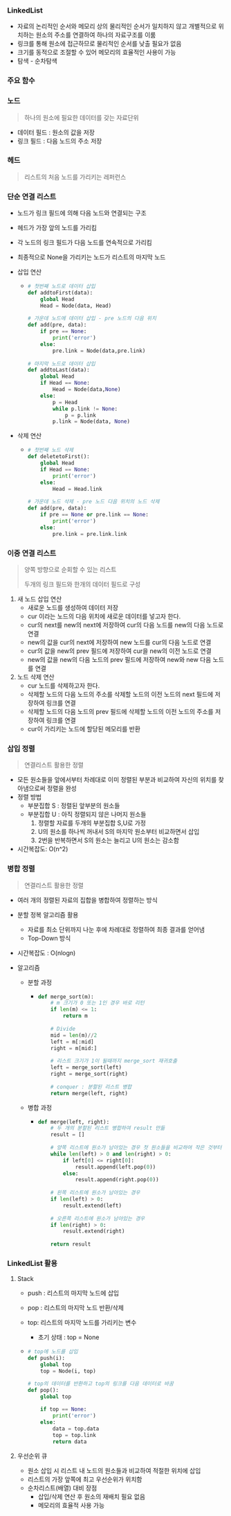 ### LinkedList

- 자료의 논리적인 순서와 메모리 상의 물리적인 순서가 일치하지 않고 개별적으로 위치하는 원소의 주소를 연결하여 하나의 자료구조를 이룸
- 링크를 통해 원소에 접근하므로 물리적인 순서를 낮출 필요가 없음
- 크기를 동적으로 조절할 수 있어 메모리의 효율적인 사용이 가능
- 탐색 - 순차탐색



### 주요 함수





### 노드

> 하나의 원소에 필요한 데이터를 갖는 자료단위



- 데이터 필드 : 원소의 값을 저장
- 링크 필드 : 다음 노드의 주소 저장



### 헤드

> 리스트의 처음 노드를 가리키는 레퍼런스



### 단순 연결 리스트

- 노드가 링크 필드에 의해 다음 노드와 연결되는 구조
- 헤드가 가장 앞의 노드를 가리킴
- 각 노드의 링크 필드가 다음 노드를 연속적으로 가리킴
- 최종적으로 None을 가리키는 노드가 리스트의 마지막 노드

- 삽입 연산

  - ```python
    # 첫번째 노드로 데이터 삽입
    def addtoFirst(data):
        global Head
        Head = Node(data, Head)
        
    # 가운데 노드에 데이터 삽입 - pre 노드의 다음 위치
    def add(pre, data):
        if pre == None:
            print('error')
        else:
            pre.link = Node(data,pre.link)
            
    # 마지막 노드로 데이터 삽입
    def addtoLast(data):
        global Head
        if Head == None:
            Head = Node(data,None)
        else:
            p = Head
            while p.link != None:
                p = p.link
            p.link = Node(data, None)
    ```

- 삭제 연산

  - ```python
    # 첫번째 노드 삭제
    def deletetoFirst():
        global Head
        if Head == None:
            print('error')
        else:
            Head = Head.link
            
    # 가운데 노드 삭제 - pre 노드 다음 위치의 노드 삭제
    def add(pre, data):
        if pre == None or pre.link == None:
            print('error')
        else:
            pre.link = pre.link.link
    ```



### 이중 연결 리스트

> 양쪽 방향으로 순회할 수 있는 리스트
>
> 두개의 링크 필드와 한개의 데이터 필드로 구성



1. 새 노드 삽입 연산
   - 새로운 노드를 생성하여 데이터 저장
   - cur 이라는 노드의 다음 위치에 새로운 데이터를 넣고자 한다.
   - cur의 next를 new의 next에 저장하여 cur의 다음 노드를 new의 다음 노드로 연결
   - new의 값을 cur의 next에 저장하여 new 노드를 cur의 다음 노드로 연결
   - cur의 값을 new의 prev 필드에 저장하여 cur을 new의 이전 노드로 연결
   - new의 값을 new의 다음 노드의 prev 필드에 저장하여 new와 new 다음 노드를 연결
2. 노드 삭제 연산
   - cur 노드를 삭제하고자 한다.
   - 삭제할 노드의 다음 노드의 주소를 삭제할 노드의 이전 노드의 next 필드에 저장하여 링크를 연결
   - 삭제할 노드의 다음 노드의 prev 필드에 삭제할 노드의 이전 노드의 주소를 저장하여 링크를 연결
   - cur이 가리키는 노드에 할당된 메모리를 반환



### 삽입 정렬

> 연결리스트 활용한 정렬

- 모든 원소들을 앞에서부터 차례대로 이미 정렬된 부분과 비교하여 자신의 위치를 찾아냄으로써 정렬을 완성
- 정렬 방법
  - 부분집합 S : 정렬된 앞부분의 원소들
  - 부분집합 U : 아직 정렬되지 않은 나머지 원소들
    1. 정렬할 자료를 두개의 부분집합 S,U로 가정
    2. U의 원소를 하나씩 꺼내서 S의 마지막 원소부터 비교하면서 삽입
    3. 2번을 반복하면서 S의 원소는 늘리고 U의 원소는 감소함
- 시간복잡도: O(n^2)



### 병합 정렬

> 연결리스트 활용한 정렬

- 여러 개의 정렬된 자료의 집합을 병합하여 정렬하는 방식
- 분할 정복 알고리즘 활용
  - 자료를 최소 단위까지 나눈 후에 차례대로 정렬하여 최종 결과를 얻어냄
  - Top-Down 방식
- 시간복잡도 : O(nlogn)

- 알고리즘

  - 분할 과정

    - ```python
      def merge_sort(m):
          # m 크기가 0 또는 1인 경우 바로 리턴
          if len(m) <= 1:
              return m
          
          # Divide
          mid = len(m)//2
          left = m[:mid]
          right = m[mid:]
          
          # 리스트 크기가 1이 될때까지 merge_sort 재귀호출
          left = merge_sort(left)
          right = merge_sort(right)
          
          # conquer : 분할된 리스트 병합
          return merge(left, right)
      ```

  - 병합 과정

    - ```python
      def merge(left, right):
          # 두 개의 분할된 리스트 병합하여 result 만듦
          result = []
          
          # 양쪽 리스트에 원소가 남아있는 경우 첫 원소들을 비교하여 작은 것부터 result에 추가
          while len(left) > 0 and len(right) > 0:
              if left[0] <= right[0]:
                  result.append(left.pop(0))
              else:
                  result.append(right.pop(0))
                  
          # 왼쪽 리스트에 원소가 남아있는 경우
          if len(left) > 0:
              result.extend(left)
          
          # 오른쪽 리스트에 원소가 남아있는 경우
          if len(right) > 0:
              result.extend(right)
          
          return result
      ```



### LinkedList 활용

1. Stack

   - push : 리스트의 마지막 노드에 삽입

   - pop : 리스트의 마지막 노드 반환/삭제

   - top: 리스트의 마지막 노드를 가리키는 변수

     - 초기 상태 : top = None

   - ```python
     # top에 노드를 삽입
     def push(i):
         global top
         top = Node(i, top)
     
     # top의 데이터를 반환하고 top의 링크를 다음 데이터로 바꿈
     def pop():
         global top
         
         if top == None:
             print('error')
         else:
             data = top.data
             top = top.link
             return data
     ```

2. 우선순위 큐

   - 원소 삽입 시 리스트 내 노드의 원소들과 비교하여 적절한 위치에 삽입
   - 리스트의 가장 앞쪽에 최고 우선순위가 위치함
   - 순차리스트(배열) 대비 장점
     - 삽입/삭제 연산 후 원소의 재배치 필요 없음
     - 메모리의 효율적 사용 가능

